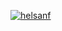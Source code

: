 [![helsanf](https://circleci.com/gh/helsanf/submisi-made.svg?style=svg)](https://circleci.com/gh/helsanf/submisi-made)
